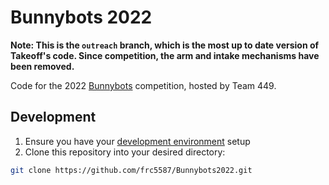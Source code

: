 # Bunnybots 2022

**Note: This is the `outreach` branch, which is the most up to date version of Takeoff's code. Since competition, the arm and intake mechanisms have been removed.**

Code for the 2022 [Bunnybots](https://robot.mbhs.edu/bunnybots) competition, hosted by Team 449.

## Development

1. Ensure you have your [development environment](https://docs.google.com/document/d/1aIU0DHuo5cpUBqaEfo6aFolHQICQZpcRSDaEHf0i_Rw/edit#heading=h.q5ppjllstyg5) setup
2. Clone this repository into your desired directory:
```bash
git clone https://github.com/frc5587/Bunnybots2022.git
```
